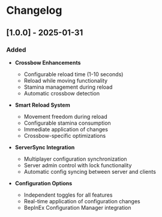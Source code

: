 # Changelog

## [1.0.0] - 2025-01-31

### Added

- **Crossbow Enhancements**

  - Configurable reload time (1-10 seconds)
  - Reload while moving functionality
  - Stamina management during reload
  - Automatic crossbow detection

- **Smart Reload System**

  - Movement freedom during reload
  - Configurable stamina consumption
  - Immediate application of changes
  - Crossbow-specific optimizations

- **ServerSync Integration**

  - Multiplayer configuration synchronization
  - Server admin control with lock functionality
  - Automatic config syncing between server and clients

- **Configuration Options**
  - Independent toggles for all features
  - Real-time application of configuration changes
  - BepInEx Configuration Manager integration

